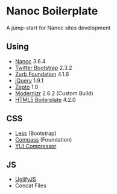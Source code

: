 Nanoc Boilerplate
=================

A jump-start for Nanoc sites development

Using
-----
- [Nanoc](http://nanoc.ws/) 3.6.4
- [Twitter Bootstrap](http://twitter.github.io/bootstrap/) 2.3.2
- [Zurb Foundation](http://foundation.zurb.com/) 4.1.6
- [jQuery](http://jquery.com/) 1.9.1
- [Zepto](http://zeptojs.com/) 1.0
- [Modernizr](http://modernizr.com/) 2.6.2 (Custom Build)
- [HTML5 Boilerplate](http://html5boilerplate.com/) 4.2.0

CSS
---
- [Less](http://lesscss.org/) (Bootstrap)
- [Compass](http://compass-style.org/) (Foundation)
- [YUI Compressor](http://yui.github.io/yuicompressor/)

JS
--
- [UglifyJS](https://github.com/mishoo/UglifyJS)
- Concat Files